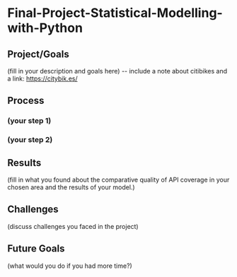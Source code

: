 # Final-Project-Statistical-Modelling-with-Python

## Project/Goals
(fill in your description and goals here) -- include a note about citibikes and a link: https://citybik.es/

## Process
### (your step 1)
### (your step 2)

## Results
(fill in what you found about the comparative quality of API coverage in your chosen area and the results of your model.)

## Challenges 
(discuss challenges you faced in the project)

## Future Goals
(what would you do if you had more time?)
